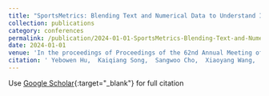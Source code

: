 ```yaml
---
title: "SportsMetrics: Blending Text and Numerical Data to Understand Information Fusion in LLMs"
collection: publications
category: conferences
permalink: /publication/2024-01-01-SportsMetrics-Blending-Text-and-Numerical-Data-to-Understand-Information-Fusion-in-LLMs
date: 2024-01-01
venue: 'In the proceedings of Proceedings of the 62nd Annual Meeting of the Association for Computational Linguistics (ACL)'
citation: ' Yebowen Hu,  Kaiqiang Song,  Sangwoo Cho,  Xiaoyang Wang,  Hassan Foroosh,  Dong Yu,  Fei Liu, &quot;SportsMetrics: Blending Text and Numerical Data to Understand Information Fusion in LLMs.&quot; In the proceedings of Proceedings of the 62nd Annual Meeting of the Association for Computational Linguistics (ACL), 2024.'
---
```

Use [Google Scholar](https://scholar.google.com/scholar?q=SportsMetrics:+Blending+Text+and+Numerical+Data+to+Understand+Information+Fusion+in+LLMs){:target="_blank"} for full citation